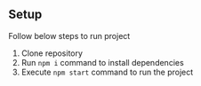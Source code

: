 ## Setup
Follow below steps to run project

1. Clone repository
2. Run `npm i` command to install dependencies
3. Execute `npm start` command to run the project

  
